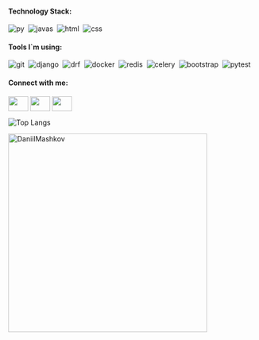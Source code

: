 #### Technology Stack:

<img alt="py" src="https://img.shields.io/badge/python-FFD700.svg?&style=for-the-badge&logo=python&logoColor=fff" />&nbsp;
<img alt="javas" src="https://img.shields.io/badge/javascript-7FFFD4.svg?&style=for-the-badge&logo=javascript&logoColor=fff" />&nbsp;
<img alt="html" src="https://img.shields.io/badge/html-E34F26.svg?&style=for-the-badge&logo=html5&logoColor=fff" />&nbsp;
<img alt="css" src="https://img.shields.io/badge/css-1572B6.svg?&style=for-the-badge&logo=css3&logoColor=fff" />&nbsp;

#### Tools I`m using:

<img alt="git" src="https://img.shields.io/badge/git-708090.svg?style=for-the-badge&logo=git&logoColor=white"/>&nbsp;
<img alt="django" src="https://img.shields.io/badge/django-32CD32.svg?&style=for-the-badge&logo=django&logoColor=white" />&nbsp;
<img alt="drf" src="https://img.shields.io/badge/drf-FF5733.svg?&style=for-the-badge&logo=drf&logoColor=white" />&nbsp;
<img alt="docker" src="https://img.shields.io/badge/docker-87CEFA.svg?style=for-the-badge&logo=docker&&logoColor=white" />&nbsp;
<img alt="redis" src="https://img.shields.io/badge/redis-DC143C?style=for-the-badge&logo=redis&logoColor=white" />&nbsp;
<img alt="celery" src="https://img.shields.io/badge/celery-00FF00?style=for-the-badge&logo=celery&logoColor=white" />&nbsp;
<img alt="bootstrap" src="https://img.shields.io/badge/bootstrap-9370DB?style=for-the-badge&logo=bootstrap&logoColor=white" />&nbsp;
<img alt="pytest" src="https://img.shields.io/badge/pytest-lightgrey?style=for-the-badge&logo=pytest&logoColor=white" />&nbsp;

#### Connect with me:

<p align="left">
  <a href="https://t.me/DaniilMashkov" target="blank"><img align="center" src="https://cdn.simpleicons.org/Telegram" height="30" width="40"/></a>
  <a href="https://www.linkedin.com/in/daniil-mashkov-7715b116b/" target="blank"><img align="center" src="https://cdn.simpleicons.org/Linkedin" height="30" width="40" /></a>
  <a href="https://www.instagram.com/dankeeeez/" target="blank"><img align="center" src="https://cdn.simpleicons.org/Instagram" width="40"/ height="30"></a>
</p>

![Top Langs](https://github-readme-stats.vercel.app/api/top-langs/?username=DaniilMashkov&show_icons=true&theme=dracula&hide_border=true)

<img width="400px" align="center" alt="DaniilMashkov" src="https://www.codewars.com/users/DaniilMashkov/badges/large" />










